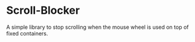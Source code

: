 Scroll-Blocker
==============

A simple library to stop scrolling when the mouse wheel is used on top of fixed containers.  
